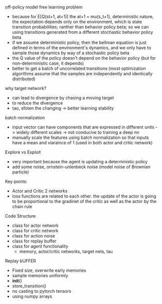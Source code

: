 off-policy model free learning problem
- because for E[Q(st+1, at+1)] the at+1 = mu(s_t+1), deterministic nature, the expectation depends only on the environment, which is state transition probabilities; ranther than behavior policy beta; so we can using transitions generated from a different stochastic behavior policy beta
- if we assume deterministic policy, then the bellman equation is just defined in terms of the environment's dynamics, and we only have to sample those dynamics by way of a stochastic policy beta
- the Q value of the policy doesn't depend on the behavior policy (but for non-deterministic case, it depends)
- better to get a batch of uncorrelated transitions (most optimization algorithms assume that the samples are independently and identically distributed)

why target network?
- can lead to divergence by chasing a moving target
- to reduce the divergence 
- tao, sfoten the changing -> better learning stability

batch normalization
- input vector can have components that are expressed in different units -> widely different scales -> not conducive to training a deep nn
- manually scale the features using batch normalization so that inputs have a mean and viaraince of 1 (used in both actor and critic network)

Explore vs Exploit
- very important because the agent is updating a deterministic policy
- add some noise, ornstein-unlenbeck noise (model noise of  Brownian particle)

Key points:
- Actor and Critic 2 networks
- loss functions are related to each other. the update of the actor is going to be proportional to the gradinet of the critic as well as the actor by the chain rule

Code Structure
- class for actor network
- class for critic network
- class for action noise
- class for replay buffer
- class for agent functionality
    - memory, actor/critic networks, target nets, tau

Replay bUFFER
- Fixed size, overwrite early memories
 - sample memories uniformly
 - __init__()
 - store_transition()
 - no casting to pytorch tensors
 - using numpy arrays